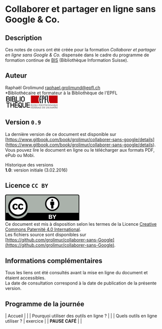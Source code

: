 # Collaborer et partager en ligne sans Google & Co.

## Description
Ces notes de cours ont été créée pour la formation *Collaborer et partager en ligne sans Google & Co.* dispensée dans le cadre du programme de formation continue de [BIS](http://http://www.bis.ch) (Bibliothèque Information Suisse).   

## Auteur
Raphaël Grolimund [raphael.grolimund@epfl.ch](mailto:raphael.grolimund@epfl.ch)   
*Bibliothécaire et formateur à la Bibliothèque de l'EPFL   
![logo-bibliotheque](img/logo-bibliotheque.png)![logo-EPFL](img/logo-EPFL.jpg)   

## Version `0.9`
La dernière version de ce document est disponible sur [https://www.gitbook.com/book/grolimur/collaborer-sans-google/details] (https://www.gitbook.com/book/grolimur/collaborer-sans-google/details).   
Vous pouvez lire le document en ligne ou le télécharger aux formats PDF, ePub ou Mobi.   

Historique des versions   
**1.0**: version initiale (3.02.2016)   

## Licence `CC BY`
![logo-CC-BY](img/by.svg)   
Ce document est mis à disposition selon les termes de la Licence [Creative Commons Paternité 4.0 International](http://creativecommons.org/licenses/by/4.0/deed.fr).   
Les fichiers source sont disponibles sur [https://github.com/grolimur/collaborer-sans-Google](https://github.com/grolimur/collaborer-sans-Google).   

## Informations complémentaires
Tous les liens ont été consultés avant la mise en ligne du document et étaient accessibles.   
La date de consultation correspond à la date de publication de la présente version.   

## Programme de la journée

| Accueil |  |
| Pourquoi utiliser des outils en ligne ? |  |
| Quels outils en ligne utiliser ? | exercice |
| **PAUSE CAFÉ** |  |

